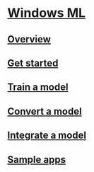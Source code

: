 # [Windows ML](index.md)
## [Overview](overview.md)
## [Get started](get-started.md)
## [Train a model](train-ai-model.md)
## [Convert a model](conversion-samples.md)
## [Integrate a model](integrate-model.md)
## [Sample apps](samples.md)
